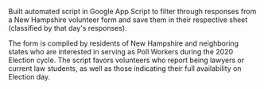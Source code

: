 Built automated script in Google App Script to filter through responses from a New Hampshire volunteer form and save them in their respective sheet (classified by that day's responses).

The form is compiled by residents of New Hampshire and neighboring states who are interested in serving as Poll Workers during the 2020 Election cycle. 
The script favors volunteers who report being lawyers or current law students, as well as those indicating their full availability on Election day.
